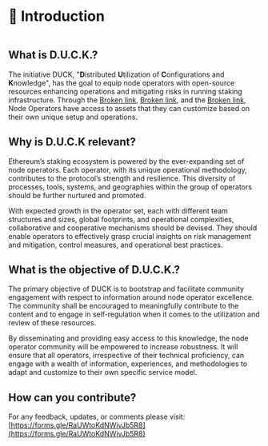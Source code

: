 # 🦆 Introduction

<figure><img src=".gitbook/assets/DALL·E 2024-01-22 16.39.23 - In a futuristic, digital art-style, depict a duck embodying the essence of Ethereum and advanced network technology. This duck should appear cutting-e.png" alt=""><figcaption></figcaption></figure>

## What is D.U.C.K.?

The initiative DUCK, "**D**istributed **U**tilization of **C**onfigurations and **K**nowledge", has the goal to equip  node operators with open-source resources enhancing operations and mitigating risks in running staking infrastructure. Through the [Broken link](broken-reference "mention"), [Broken link](broken-reference "mention"), and the [Broken link](broken-reference "mention"), Node Operators have access to assets that they can customize based on their own unique setup and operations.

## Why is D.U.C.K relevant?

Ethereum’s staking ecosystem is powered by the ever-expanding set of node operators. Each operator, with its unique operational methodology, contributes to the protocol’s strength and resilience. This diversity of processes, tools, systems, and geographies within the group of operators should be further nurtured and promoted.

With expected growth in the operator set, each with different team structures and sizes, global footprints, and operational complexities, collaborative and cooperative mechanisms should be devised. They should enable operators to effectively grasp crucial insights on risk management and mitigation, control measures, and operational best practices.

## What is the objective of D.U.C.K.?

The primary objective of DUCK is to bootstrap and facilitate community engagement with respect to information around node operator excellence. The community shall be encouraged to meaningfully contribute to the content and to engage in self-regulation when it comes to the utilization and review of these resources.

By disseminating and providing easy access to this knowledge, the node operator community will be empowered to increase robustness. It will ensure that all operators, irrespective of their technical proficiency, can engage with a wealth of information, experiences, and methodologies to adapt and customize to their own specific service model.&#x20;

## How can you contribute?

For any feedback, updates, or comments please visit: [https://forms.gle/RaUWtoKdNWivJb5R8](https://forms.gle/RaUWtoKdNWivJb5R8)
